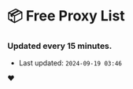 # :package: Free Proxy List
### Updated every 15 minutes.

- Last updated: `2024-09-19 03:46`

:heart:
